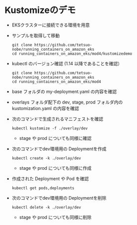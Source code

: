 # Kustomizeのデモ

* EKSクラスターに接続できる環境を用意

* サンプルを取得して移動
  ```
  git clone https://github.com/tetsuo-nobe/running_containers_on_amazon_eks
  cd running_containers_on_amazon_eks/mod4/kustomizedemo

  ```
* kubectl のバージョン確認 (1.14 以降であることを確認）
  ```
  git clone https://github.com/tetsuo-nobe/running_containers_on_amazon_eks
  cd running_containers_on_amazon_eks/mod4

  ```
* base フォルダの my-deployment.yaml の内容を確認

* overlays フォルダ配下の dev, stage, prod フォルダ内の kustomization.yaml の内容を確認

* 次のコマンドで生成されるマニフェストを確認
  ```
  kubectl kustomize -f ./overlay/dev

  ```
  - stage や prod についても同様に確認
* 次のコマンドでdev環境用の Deploymentを作成
  ```
  kubectl create -k ./overlay/dev

  ```
  - stage や prod についても同様に作成
* 作成された Deployment や Pod を確認
  ```
  kubectl get pods,deployments

* 次のコマンドでdev環境用の Deploymentを削除
  ```
  kubectl delete -k ./overlay/dev

  ```
  - stage や prod についても同様に削除
  


